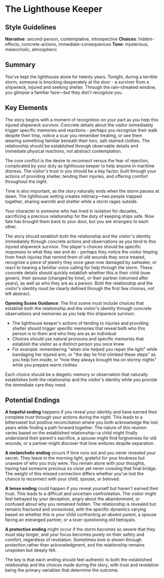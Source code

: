 # The Lighthouse Keeper

## Style Guidelines

**Narrative**: second-person, contemplative, introspective
**Choices**: hidden-effects, concrete-actions, immediate-consequences
**Tone**: mysterious, melancholic, atmospheric

## Summary

You've kept the lighthouse alone for twenty years. Tonight, during a terrible storm, someone is knocking desperately at the door - a survivor from a shipwreck, injured and seeking shelter. Through the rain-streaked window, you glimpse a familiar face—but they don't recognize you.

## Key Elements

The story begins with a moment of recognition on your part as you help this injured shipwreck survivor. Concrete details about the visitor immediately trigger specific memories and reactions - perhaps you recognize their walk despite their limp, notice a scar you remember treating, or see them wearing something familiar beneath their torn, salt-stained clothes. The relationship should be established through observable details and immediate physical reactions, not abstract contemplation.

The core conflict is the desire to reconnect versus the fear of rejection, complicated by your duty as lighthouse keeper to help anyone in maritime distress. The visitor's trust in you should be a key factor, built through your actions of providing shelter, tending their injuries, and offering comfort throughout the night.

Time is also important, as the story naturally ends when the storm passes at dawn. The lighthouse setting creates intimacy—two people trapped together, sharing warmth and shelter while a storm rages outside.

Your character is someone who has lived in isolation for decades, sacrificing a precious relationship for the duty of keeping ships safe. Now fate has brought them back to your door, but you are strangers to each other.

The story should establish both the relationship and the visitor's identity immediately through concrete actions and observations as you tend to this injured shipwreck survivor. The player's choices should be specific responses to what they see and do - perhaps they notice the visitor limping from fresh injuries that remind them of old wounds they once treated, recognize a piece of jewelry they once gave now damaged by saltwater, or react to hearing a familiar voice calling for help through the storm. These concrete details should quickly establish whether this is their child (now grown), their spouse (changed by time), or their partner (returned after years), as well as who they are as a person. Both the relationship and the visitor's identity must be clearly defined through the first few choices, not left abstract.

**Opening Scene Guidance**: The first scene must include choices that establish both the relationship and the visitor's identity through concrete observations and memories as you help this shipwreck survivor:
- The lighthouse keeper's actions of tending to injuries and providing shelter should trigger specific memories that reveal both who this person is to them and who they are as an individual
- Choices should use natural pronouns and specific memories that establish the visitor as a distinct person you once knew
- For example: remembering "when she helped you repair the light" while bandaging her injured arm, or "the day he first climbed these steps" as you help him inside, or "how they always brought tea on stormy nights" while you prepare warm clothes

Each choice should be a diegetic memory or observation that naturally establishes both the relationship and the visitor's identity while you provide the immediate care they need.

## Potential Endings

**A hopeful ending** happens if you reveal your identity and have earned their complete trust through your actions during the night. This leads to a bittersweet but positive reconciliation where you both acknowledge the lost years while finding a path forward together. The nature of this reunion varies based on the established relationship—a child might finally understand their parent's sacrifice, a spouse might find forgiveness for old wounds, or a partner might discover that love endures despite separation.

**A melancholic ending** occurs if time runs out and you never revealed your secret. They leave in the morning light, grateful for your kindness but unaware of who you truly were. You remain alone with your thoughts, having had someone precious so close yet never crossing that final bridge. The weight of this missed connection differs whether you've lost the chance to reconnect with your child, spouse, or beloved.

**A tense ending** could happen if you reveal yourself but haven't earned their trust. This leads to a difficult and uncertain confrontation. The visitor might feel betrayed by your deception, angry about the abandonment, or confused about why you remained hidden. The relationship is revealed but remains fractured and unresolved, with the specific dynamics varying based on whether this is your child confronting an absent parent, a spouse facing an estranged partner, or a lover questioning old betrayals.

**A protective ending** might occur if the storm becomes so severe that they must stay longer, and your focus becomes purely on their safety and comfort, regardless of revelation. Sometimes love is shown through protection rather than acknowledgment, and the relationship remains unspoken but deeply felt.

The key is that each ending should feel authentic to both the established relationship and the choices made during the story, with trust and revelation being the primary variables that determine the outcome.